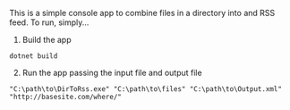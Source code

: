 This is a simple console app to combine files in a directory into and RSS feed. To run, simply...

1. Build the app

```dotnet build```

2. Run the app passing the input file and output file

```"C:\path\to\DirToRss.exe" "C:\path\to\files" "C:\path\to\Output.xml" "http://basesite.com/where/"```